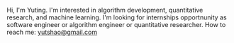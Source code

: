 Hi, I'm Yuting. I'm interested in algorithm development, quantitative research, and machine learning. I'm looking for internships opportnunity as software engineer or algorithm engineer or quantitative researcher. How to reach me: yutshao@gmail.com